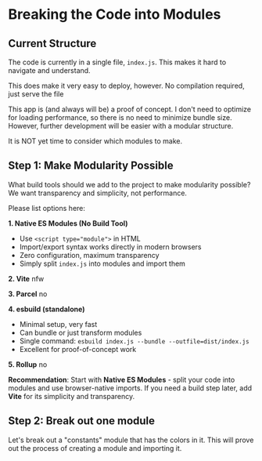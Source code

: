 # Breaking the Code into Modules

## Current Structure

The code is currently in a single file, `index.js`. This makes it hard to navigate and understand.

This does make it very easy to deploy, however. No compilation required, just serve the file

This app is (and always will be) a proof of concept. I don't need to optimize for loading performance, so there is no need to minimize bundle size. However, further development will be easier with a modular structure.

It is NOT yet time to consider which modules to make.

## Step 1: Make Modularity Possible

What build tools should we add to the project to make modularity possible? We want transparency and simplicity, not performance.

Please list options here:

**1. Native ES Modules (No Build Tool)**

- Use `<script type="module">` in HTML
- Import/export syntax works directly in modern browsers
- Zero configuration, maximum transparency
- Simply split `index.js` into modules and import them

**2. Vite** nfw

**3. Parcel** no

**4. esbuild (standalone)**

- Minimal setup, very fast
- Can bundle or just transform modules
- Single command: `esbuild index.js --bundle --outfile=dist/index.js`
- Excellent for proof-of-concept work

**5. Rollup** no

**Recommendation**: Start with **Native ES Modules** - split your code into modules and use browser-native imports. If you need a build step later, add **Vite** for its simplicity and transparency.

## Step 2: Break out one module

Let's break out a "constants" module that has the colors in it.
This will prove out the process of creating a module and importing it.
